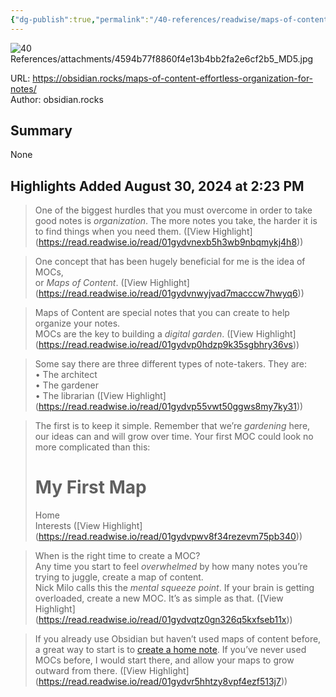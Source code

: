 ```yaml
---
{"dg-publish":true,"permalink":"/40-references/readwise/maps-of-content-effortless-organization-for-notes-obsidian-rocks/","tags":["rw/articles"]}
---
```



![40 References/attachments/4594b77f8860f4e13b4bb2fa2e6cf2b5_MD5.jpg](/img/user/40%20References/attachments/4594b77f8860f4e13b4bb2fa2e6cf2b5_MD5.jpg)

  

URL: <https://obsidian.rocks/maps-of-content-effortless-organization-for-notes/>  
Author: obsidian.rocks

## Summary

None

## Highlights Added August 30, 2024 at 2:23 PM

> One of the biggest hurdles that you must overcome in order to take good notes is *organization*. The more notes you take, the harder it is to find things when you need them. ([View Highlight] (<https://read.readwise.io/read/01gydvnexb5h3wb9nbqmykj4h8>))

> One concept that has been hugely beneficial for me is the idea of MOCs,  
> or *Maps of Content*. ([View Highlight] (<https://read.readwise.io/read/01gydvnwyjvad7macccw7hwyq6>))

> Maps of Content are special notes that you can create to help organize your notes.  
> MOCs are the key to building a *digital garden*. ([View Highlight] (<https://read.readwise.io/read/01gydvp0hdzp9k35sgbhry36vs>))

> Some say there are three different types of note-takers. They are:  
> • The architect  
> • The gardener  
> • The librarian ([View Highlight] (<https://read.readwise.io/read/01gydvp55vwt50ggws8my7ky31>))

> The first is to keep it simple. Remember that we’re *gardening* here, our ideas can and will grow over time. Your first MOC could look no more complicated than this:
> # My First Map
> Home  
> Interests ([View Highlight] (<https://read.readwise.io/read/01gydvpwv8f34rezevm75pb340>))

> When is the right time to create a MOC?  
> Any time you start to feel *overwhelmed* by how many notes you’re trying to juggle, create a map of content.  
> Nick Milo calls this the *mental squeeze point*. If your brain is getting overloaded, create a new MOC. It’s as simple as that. ([View Highlight] (<https://read.readwise.io/read/01gydvqtz0gn326q5kxfseb11x>))

> If you already use Obsidian but haven’t used maps of content before, a great way to start is to [create a home note](https://obsidian.rocks/home-notes-in-obsidian-with-examples/). If you’ve never used MOCs before, I would start there, and allow your maps to grow outward from there. ([View Highlight] (<https://read.readwise.io/read/01gydvr5hhtzy8vpf4ezf513j7>))
